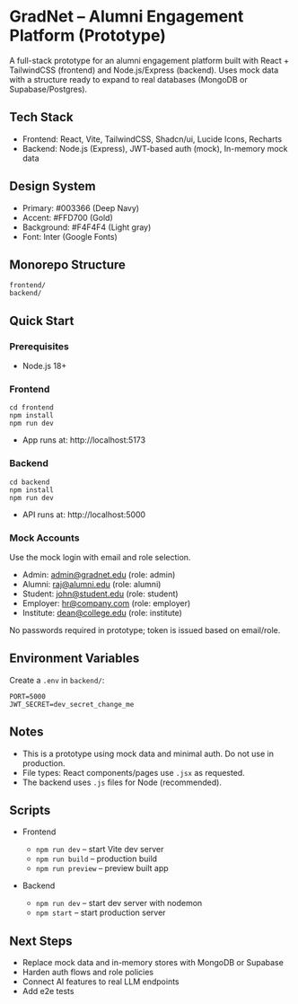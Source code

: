 # GradNet – Alumni Engagement Platform (Prototype)

A full-stack prototype for an alumni engagement platform built with React + TailwindCSS (frontend) and Node.js/Express (backend). Uses mock data with a structure ready to expand to real databases (MongoDB or Supabase/Postgres).

## Tech Stack
- Frontend: React, Vite, TailwindCSS, Shadcn/ui, Lucide Icons, Recharts
- Backend: Node.js (Express), JWT-based auth (mock), In-memory mock data

## Design System
- Primary: #003366 (Deep Navy)
- Accent: #FFD700 (Gold)
- Background: #F4F4F4 (Light gray)
- Font: Inter (Google Fonts)
  

## Monorepo Structure
```
frontend/
backend/
```

## Quick Start

### Prerequisites
- Node.js 18+

### Frontend
```
cd frontend
npm install
npm run dev
```
- App runs at: http://localhost:5173

### Backend
```
cd backend
npm install
npm run dev
```
- API runs at: http://localhost:5000

### Mock Accounts
Use the mock login with email and role selection.
- Admin: admin@gradnet.edu (role: admin)
- Alumni: raj@alumni.edu (role: alumni)
- Student: john@student.edu (role: student)
- Employer: hr@company.com (role: employer)
- Institute: dean@college.edu (role: institute)

No passwords required in prototype; token is issued based on email/role.

## Environment Variables
Create a `.env` in `backend/`:
```
PORT=5000
JWT_SECRET=dev_secret_change_me
```

## Notes
- This is a prototype using mock data and minimal auth. Do not use in production.
- File types: React components/pages use `.jsx` as requested.
- The backend uses `.js` files for Node (recommended).
  

## Scripts

- Frontend
  - `npm run dev` – start Vite dev server
  - `npm run build` – production build
  - `npm run preview` – preview built app

- Backend
  - `npm run dev` – start dev server with nodemon
  - `npm start` – start production server

## Next Steps
- Replace mock data and in-memory stores with MongoDB or Supabase
- Harden auth flows and role policies
- Connect AI features to real LLM endpoints
- Add e2e tests
